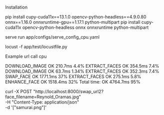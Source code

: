 Installation 

pip install cupy-cuda11x==13.1.0 opencv-python-headless==4.9.0.80 onnx==1.16.0 onnxruntime-gpu==1.17.1 python-multipart
pip install cupy-cuda11x opencv-python-headless onnx onnxruntime python-multipart

serve run app/configs/serve_config_cpu.yaml

locust -f app/test/locustfile.py

Example url call cpu

DOWNLOAD_IMAGE OK 210.7ms   4.4%
EXTRACT_FACES OK 354.5ms    7.4%
DOWNLOAD_IMAGE OK 63.7ms    1.34%
EXTRACT_FACES OK 352.3ms    7.4%
SWAP_FACE OK 1771.1ms       37%
EXTRACT_FACES OK 275.1ms    5.8%
ENHANCE_FACE OK 1518.4ms    32%
Total time: OK 4764.7ms     95%


curl -X POST "http://localhost:8000/swap_url2?face_filename=Reynold_Oramas.jpg" \
-H "Content-Type: application/json" \
-d '["samurai.png"]'

